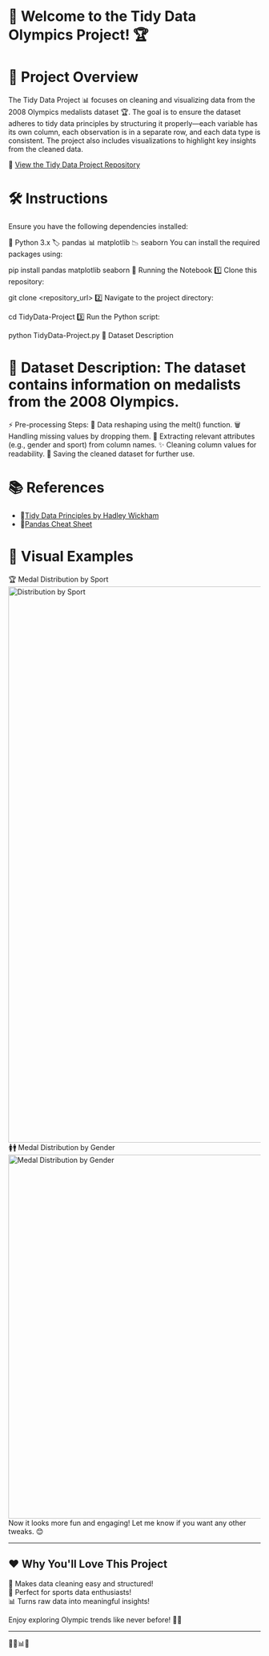 # 🏅 Welcome to the Tidy Data Olympics Project! 🏆  

# 📌 Project Overview

The Tidy Data Project 📊 focuses on cleaning and visualizing data from the 2008 Olympics medalists dataset 🏆. The goal is to ensure the dataset adheres to tidy data principles by structuring it properly—each variable has its own column, each observation is in a separate row, and each data type is consistent. The project also includes visualizations to highlight key insights from the cleaned data.

🔗 [View the Tidy Data Project Repository](<https://github.com/laurenriffe/Riffe-Python-Portfolio/tree/main/TidyData-Project>)  

# 🛠️ Instructions
Ensure you have the following dependencies installed:

🐍 Python 3.x
🏷️ pandas
📊 matplotlib
📉 seaborn
You can install the required packages using:

pip install pandas matplotlib seaborn
🚀 Running the Notebook
1️⃣ Clone this repository:

git clone <repository_url>
2️⃣ Navigate to the project directory:

cd TidyData-Project
3️⃣ Run the Python script:

python TidyData-Project.py
📂 Dataset Description

# 📌 Dataset Description: The dataset contains information on medalists from the 2008 Olympics.

⚡ Pre-processing Steps:
🔄 Data reshaping using the melt() function.
🗑️ Handling missing values by dropping them.
🏃 Extracting relevant attributes (e.g., gender and sport) from column names.
✨ Cleaning column values for readability.
💾 Saving the cleaned dataset for further use.

# 📚 References
- 📜[Tidy Data Principles by Hadley Wickham](https://vita.had.co.nz/papers/tidy-data.pdf)  
- 📝[Pandas Cheat Sheet](https://pandas.pydata.org/Pandas_Cheat_Sheet.pdf)  

# 🎨 Visual Examples
🏆 Medal Distribution by Sport
<img width="1108" alt="Distribution by Sport" src="https://github.com/user-attachments/assets/9fc86f55-120b-475d-be73-131cd0a59076" />
🚺🚹 Medal Distribution by Gender
<img width="725" alt="Medal Distribution by Gender" src="https://github.com/user-attachments/assets/52c67414-3fcc-472f-b271-02e836458c05" />
Now it looks more fun and engaging! Let me know if you want any other tweaks. 😊

---

## ❤️ Why You'll Love This Project  
🌟 Makes data cleaning easy and structured!  
🏅 Perfect for sports data enthusiasts!  
📊 Turns raw data into meaningful insights!  

Enjoy exploring Olympic trends like never before! 🥇🎉  

---
💖🏅📊🎈  

